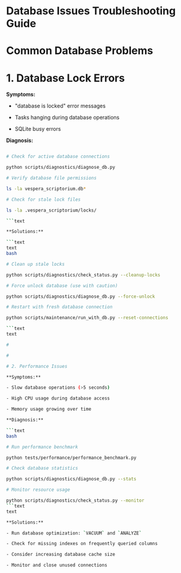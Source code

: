 

# Database Issues Troubleshooting Guide

#

# Common Database Problems

#

#

# 1. Database Lock Errors

**Symptoms:**

- "database is locked" error messages

- Tasks hanging during database operations  

- SQLite busy errors

**Diagnosis:**

```bash

# Check for active database connections

python scripts/diagnostics/diagnose_db.py

# Verify database file permissions

ls -la vespera_scriptorium.db*

# Check for stale lock files

ls -la .vespera_scriptorium/locks/

```text

**Solutions:**

```text
text
bash

# Clean up stale locks

python scripts/diagnostics/check_status.py --cleanup-locks

# Force unlock database (use with caution)

python scripts/diagnostics/diagnose_db.py --force-unlock

# Restart with fresh database connection

python scripts/maintenance/run_with_db.py --reset-connections

```text
text

#

#

# 2. Performance Issues

**Symptoms:**

- Slow database operations (>5 seconds)

- High CPU usage during database access

- Memory usage growing over time

**Diagnosis:**

```text
bash

# Run performance benchmark

python tests/performance/performance_benchmark.py

# Check database statistics  

python scripts/diagnostics/diagnose_db.py --stats

# Monitor resource usage

python scripts/diagnostics/check_status.py --monitor
```text
text

**Solutions:**

- Run database optimization: `VACUUM` and `ANALYZE`

- Check for missing indexes on frequently queried columns

- Consider increasing database cache size

- Monitor and close unused connections
